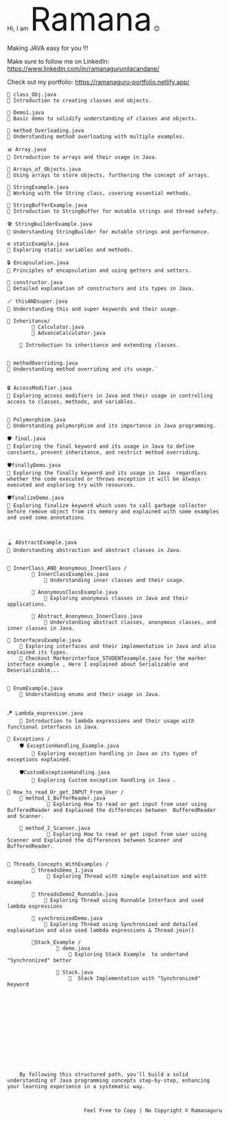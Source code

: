 
Hi, I am <span style="font-size:75;">Ramana</span> 😊 
    
<span> Making JAVA easy for you !!!  </span>

Make sure to follow me on LinkedIn:   https://www.linkedin.com/in/ramanagurunilacandane/

Check out my portfolio:  https://ramanaguru-portfolio.netlify.app/

    📝 class_Obj.java
    📌 Introduction to creating classes and objects.

    🧩 Demo1.java
    📌 Basic demo to solidify understanding of classes and objects.

    🔄 method_Overloading.java
    📌 Understanding method overloading with multiple examples.

    📊 Array.java
    📌 Introduction to arrays and their usage in Java.

    🧺 Arrays_of_Objects.java
    📌 Using arrays to store objects, furthering the concept of arrays.

    🧵 StringExample.java
    📌 Working with the String class, covering essential methods.

    🧶 StringBufferExample.java
    📌 Introduction to StringBuffer for mutable strings and thread safety.

    🛠️ StringBuilderExample.java
    📌 Understanding StringBuilder for mutable strings and performance.

    ⚙️ staticExample.java
    📌 Exploring static variables and methods.

    🔒 Encapsulation.java
    📌 Principles of encapsulation and using getters and setters.

    🚧 constructor.java
    📌 Detailed explanation of constructors and its types in Java.

    🪄 thisANDsuper.java
    📌 Understanding this and super keywords and their usage.

    🔗 Inheritance/ 
            📂 Calculator.java
            📂 AdvanceCalculator.java

        📌 Introduction to inheritance and extending classes.


    🔄 methodOverriding.java
    📌 Understanding method overriding and its usage.`

        
    🔒 AccessModifier.java
    📌 Exploring access modifiers in Java and their usage in controlling access to classes, methods, and variables.

    
    🔄 Polymorphism.java
    📌 Understanding polymorphism and its importance in Java programming. 

    🛡️ final.java
    📌 Exploring the final keyword and its usage in Java to define constants, prevent inheritance, and restrict method overriding.

    🛡️finallyDemo.java
    📌 Exploring the finally keyword and its usage in Java  regardless whether the code executed or throws exception it will be always executed and exploring try with resources.

    🛡️finalizeDemo.java
    📌 Exploring finalize keyword which uses to call garbage collector before remove object from its memory and explained with some examples and used some annotations



    🪀 AbstractExample.java
    📌 Understanding abstraction and abstract classes in Java.


    🔗 InnerClass_AND_Anonymous_InnerClass /
            🧩 InnerClassExamples.java
                📌 Understanding inner classes and their usage.

            🧩 AnonymousClassExample.java
                📌 Exploring anonymous classes in Java and their applications.

            🧩 Abstract_Anonymous_InnerClass.java
                📌 Understanding abstract classes, anonymous classes, and inner classes in Java.
    
    📌 InterfacesExample.java
        📌 Exploring interfaces and their implementation in Java and also explained its types. 
        📌 Checkout Markerinterface_STUDENTexample.java for the marker interface example , Here I explained about Serializable and Deserializable...


    🔄 EnumExample.java
        📌 Understanding enums and their usage in Java.


    🪁 Lambda_expression.java
        📌 Introduction to lambda expressions and their usage with functional interfaces in Java.
    
    🔗 Exceptions /
        🛡️ ExceptionHandling_Example.java
            📌 Exploring exception handling in Java an its types of exceptions explained.

        🛡️CustomExceptionHandling.java
            📌 Exploring Custom exception handling in Java .

    🔗 How_to_read_Or_get_INPUT_From_User / 
        🧩 method_1_BufferReader.java
                 📌 Exploring How to read or get input from user using BufferedReader and Explained the differences between  BufferedReader and Scanner.

        🧩 method_2_Scanner.java
                 📌 Exploring How to read or get input from user using Scanner and Explained the differences between Scanner and BufferedReader.


    🔗 Threads_Concepts_WithExamples /
            🧩 threadsDemo_1.java 
                 📌 Exploring Thread with simple explaination and with examples

            🧩 threadsDemo2_Runnable.java
                📌 Exploring Thread using Runnable Interface and used lambda expressions

            🧩 synchronizedDemo.java
                📌 Exploring Thread using Synchronized and detailed explaination and also used lambda expressions & Thread.join()

            🔗Stack_Example /
                    🧩 demo.java 
                        📌 Exploring Stack Example  to undertand "Synchronized" better 
                    
                    🧩 Stack.java
                        📌  Stack Implementation with "Synchronized" Keyword


    
                







    


        By following this structured path, you'll build a solid understanding of Java programming concepts step-by-step, enhancing your learning experience in a systematic way.



                             Feel Free to Copy | No Copyright © Ramanaguru
